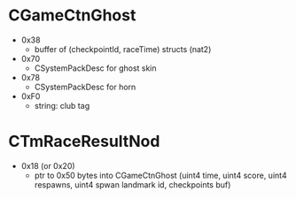 # CGameCtnGhost

- 0x38
  - buffer of (checkpointId, raceTime) structs (nat2)
- 0x70
  - CSystemPackDesc for ghost skin
- 0x78
  - CSystemPackDesc for horn
- 0xF0
  - string: club tag

# CTmRaceResultNod

- 0x18 (or 0x20)
  - ptr to 0x50 bytes into CGameCtnGhost (uint4 time, uint4 score, uint4 respawns, uint4 spwan landmark id, checkpoints buf)
